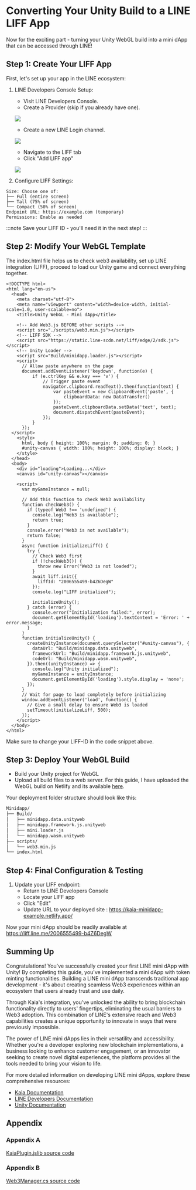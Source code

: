 # Converting Your Unity Build to a LINE LIFF App

Now for the exciting part - turning your Unity WebGL build into a mini dApp that can be accessed through LINE!

## Step 1: Create Your LIFF App <a id="create-liff-app"></a>

First, let's set up your app in the LINE ecosystem:

1. LINE Developers Console Setup:

   - Visit LINE Developers Console.
   - Create a Provider (skip if you already have one).

   ![](/img/minidapps/unity-minidapp/create-provider-lc.png)

   - Create a new LINE Login channel.

   ![](/img/minidapps/unity-minidapp/line-login-lc.png)

   - Navigate to the LIFF tab
   - Click "Add LIFF app"

   ![](/img/minidapps/unity-minidapp/line-liff-add.png)

2. Configure LIFF Settings:

```code
Size: Choose one of:
├── Full (entire screen)
├── Tall (75% of screen)
└── Compact (50% of screen)
Endpoint URL: https://example.com (temporary)
Permissions: Enable as needed
```

:::note
Save your LIFF ID - you'll need it in the next step!
:::

## Step 2: Modify Your WebGL Template <a id="modify-webgl-template"></a>

The index.html file helps us to check web3 availability, set up LINE integration (LIFF), proceed to load our Unity game and connect everything together.

```code
<!DOCTYPE html>
<html lang="en-us">
  <head>
    <meta charset="utf-8">
    <meta name="viewport" content="width=device-width, initial-scale=1.0, user-scalable=no">
    <title>Unity WebGL - Mini dApp</title>
    
    <!-- Add Web3.js BEFORE other scripts -->
    <script src="./scripts/web3.min.js"></script>
    <!-- LIFF SDK -->
    <script src="https://static.line-scdn.net/liff/edge/2/sdk.js"></script>
    <!-- Unity Loader -->
    <script src="Build/minidapp.loader.js"></script>
    <script>
      // Allow paste anywhere on the page
      document.addEventListener('keydown', function(e) {
          if (e.ctrlKey && e.key === 'v') {
              // Trigger paste event
              navigator.clipboard.readText().then(function(text) {
                  var pasteEvent = new ClipboardEvent('paste', {
                      clipboardData: new DataTransfer()
                  });
                  pasteEvent.clipboardData.setData('text', text);
                  document.dispatchEvent(pasteEvent);
              });
          }
      });
  </script>
    <style>
      html, body { height: 100%; margin: 0; padding: 0; }
      #unity-canvas { width: 100%; height: 100%; display: block; }
    </style>
  </head>
  <body>
    <div id="loading">Loading...</div>
    <canvas id="unity-canvas"></canvas>
    
    <script>
      var myGameInstance = null;
      
      // Add this function to check Web3 availability
      function checkWeb3() {
        if (typeof Web3 !== 'undefined') {
          console.log("Web3 is available");
          return true;
        }
        console.error("Web3 is not available");
        return false;
      }
      async function initializeLiff() {
        try {
          // Check Web3 first
          if (!checkWeb3()) {
            throw new Error("Web3 is not loaded");
          }
          await liff.init({
            liffId: "2006555499-b4Z6DegW"
          });
          console.log("LIFF initialized");
          
          initializeUnity();
        } catch (error) {
          console.error("Initialization failed:", error);
          document.getElementById('loading').textContent = 'Error: ' + error.message;
        }
      }
      function initializeUnity() {
        createUnityInstance(document.querySelector("#unity-canvas"), {
          dataUrl: "Build/minidapp.data.unityweb",
          frameworkUrl: "Build/minidapp.framework.js.unityweb",
          codeUrl: "Build/minidapp.wasm.unityweb",
        }).then((unityInstance) => {
          console.log("Unity initialized");
          myGameInstance = unityInstance;
          document.getElementById('loading').style.display = 'none';
        });
      }
      // Wait for page to load completely before initializing
      window.addEventListener('load', function() {
        // Give a small delay to ensure Web3 is loaded
        setTimeout(initializeLiff, 500);
      });
    </script>
  </body>
</html>

```

Make sure to change your LIFF-ID in the code snippet above.

## Step 3: Deploy Your WebGL Build <a id="step3-deploy-webgl-build"></a>

- Build your Unity project for WebGL
- Upload all build files to a web server. For this guide, I have uploaded the WebGL build on Netlify and its available [here](https://kaia-minidapp-example.netlify.app/).

Your deployment folder structure should look like this:

```bash
Minidapp/
├── Build/
│   ├── minidapp.data.unityweb
│   ├── minidapp.framework.js.unityweb
│   ├── mini.loader.js
│   └── minidapp.wasm.unityweb
├── scripts/
│   └── web3.min.js
└── index.html
```

## Step 4: Final Configuration & Testing <a id="step4-final-config-testing"></a>

1. Update your LIFF endpoint:
   - Return to LINE Developers Console
   - Locate your LIFF app
   - Click "Edit"
   - Update URL to your deployed site : https://kaia-minidapp-example.netlify.app/

Now your mini dApp should be readily available at https://liff.line.me/2006555499-b4Z6DegW

## Summing Up <a id="summing-up"></a>

Congratulations! You've successfully created your first LINE mini dApp with Unity! By completing this guide, you've implemented a mini dApp with token minting functionalities. Building a LINE mini dApp transcends traditional app development - it's about creating seamless Web3 experiences within an ecosystem that users already trust and use daily.

Through Kaia's integration, you've unlocked the ability to bring blockchain functionality directly to users' fingertips, eliminating the usual barriers to Web3 adoption. This combination of LINE's extensive reach and Web3 capabilities creates a unique opportunity to innovate in ways that were previously impossible.

The power of LINE mini dApps lies in their versatility and accessibility. Whether you're a developer exploring new blockchain implementations, a business looking to enhance customer engagement, or an innovator seeking to create novel digital experiences, the platform provides all the tools needed to bring your vision to life.

For more detailed information on developing LINE mini dApps, explore these comprehensive resources:

- [Kaia Documentation](https://docs.kaia.io/)
- [LINE Developers Documentation](https://developers.line.biz/en/docs/line-mini-app/)
- [Unity Documentation](https://docs.unity.com/)

## Appendix <a id="appendix"></a>

### Appendix A <a id="appendix-a"></a>

[KaiaPlugin.jslib source code](https://gist.github.com/ayo-klaytn/2aad97e1e263b00f5403177a7ad1fff1#file-kaiaplugin-jslib)

### Appendix B <a id="appendix-b"></a>

[Web3Manager.cs source code](https://gist.github.com/ayo-klaytn/2aad97e1e263b00f5403177a7ad1fff1#file-web3manager-cs)
